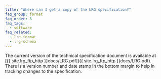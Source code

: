 ```yaml
---
title: "Where can I get a copy of the LRG specification?"
faq_group: format
faq_order: 3
faq_tags:
  - software
faq_related:
  - lrg-format
  - lrg-schema
---
```


The current version of the technical specification document is available at [{{ site.lrg_ftp_http }}docs/LRG.pdf]({{ site.lrg_ftp_http }}docs/LRG.pdf).  
There is a version number and date stamp in the bottom margin to help in tracking changes to the specification.
